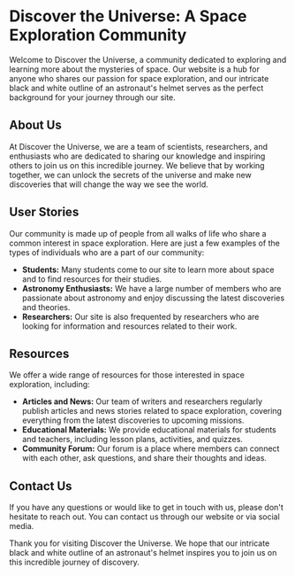 <!--font:Raleway-->

# Discover the Universe: A Space Exploration Community

Welcome to Discover the Universe, a community dedicated to exploring and learning more about the mysteries of space. Our website is a hub for anyone who shares our passion for space exploration, and our intricate black and white outline of an astronaut's helmet serves as the perfect background for your journey through our site.

## About Us

At Discover the Universe, we are a team of scientists, researchers, and enthusiasts who are dedicated to sharing our knowledge and inspiring others to join us on this incredible journey. We believe that by working together, we can unlock the secrets of the universe and make new discoveries that will change the way we see the world.

## User Stories

Our community is made up of people from all walks of life who share a common interest in space exploration. Here are just a few examples of the types of individuals who are a part of our community:

- **Students:** Many students come to our site to learn more about space and to find resources for their studies.
- **Astronomy Enthusiasts:** We have a large number of members who are passionate about astronomy and enjoy discussing the latest discoveries and theories.
- **Researchers:** Our site is also frequented by researchers who are looking for information and resources related to their work.

## Resources

We offer a wide range of resources for those interested in space exploration, including:

- **Articles and News:** Our team of writers and researchers regularly publish articles and news stories related to space exploration, covering everything from the latest discoveries to upcoming missions.
- **Educational Materials:** We provide educational materials for students and teachers, including lesson plans, activities, and quizzes.
- **Community Forum:** Our forum is a place where members can connect with each other, ask questions, and share their thoughts and ideas.

## Contact Us

If you have any questions or would like to get in touch with us, please don't hesitate to reach out. You can contact us through our website or via social media.

Thank you for visiting Discover the Universe. We hope that our intricate black and white outline of an astronaut's helmet inspires you to join us on this incredible journey of discovery.

<!--

Write me content for website with wallpaper which alt text is:

"A black and white outline of an astronaut's helmet, with intricate details that showcase the reflection of the surrounding environment."

The name/title of the page should not be 1:1 copy of the alt text but rather a real content of the website which is using this wallpaper.

- Use markdown format 
- Start with heading
- Heading should be short and concise
- The content should look like a real website 
- The website should not be about the wallpaper, wallpaper is just a related background
- Heading should be contain work "wallpaper" or "background"
- Include real sections like references, contact, user stories, etc. use things relevant to the page purpose.
- Feel free to use structure like headings, bullets, numbering, blockquotes, paragraphs, horizontal lines, etc.
- You can use formatting like bold or _italic_
- You can include UTF-8 emojis
- Links should be only #hash anchors (and you can refer to the document itself)
- Do not include images


---


# Space Exploration Wallpaper: Discover the Universe

Welcome to our website dedicated to space exploration and all things related to the vast universe we live in. Our wallpaper featuring an intricate black and white outline of an astronaut's helmet is the perfect background for anyone who shares our passion for space.

## About Us

At Discover the Universe, we are a team of scientists, researchers, and enthusiasts who are dedicated to exploring and learning more about the mysteries of space. Our goal is to share our knowledge and inspire others to join us on this incredible journey.

## User Stories

Our community is made up of people from all walks of life who share a common interest in space exploration. Here are just a few examples of the types of individuals who are a part of our community:

- **Students:** Many students come to our site to learn more about space and to find resources for their studies.
- **Astronomy Enthusiasts:** We have a large number of members who are passionate about astronomy and enjoy discussing the latest discoveries and theories.
- **Researchers:** Our site is also frequented by researchers who are looking for information and resources related to their work.

## Resources

We offer a wide range of resources for those interested in space exploration, including:

- **Articles and News:** Our team of writers and researchers regularly publish articles and news stories related to space exploration, covering everything from the latest discoveries to upcoming missions.
- **Educational Materials:** We provide educational materials for students and teachers, including lesson plans, activities, and quizzes.
- **Community Forum:** Our forum is a place where members can connect with each other, ask questions, and share their thoughts and ideas.

## Contact Us

If you have any questions or would like to get in touch with us, please don't hesitate to reach out. You can contact us through our website or via social media.

Thank you for visiting Discover the Universe. We hope that our space exploration wallpaper will inspire you to join us on this incredible journey of discovery.


---


Heading should not include word "wallpaper". The website should not be about the wallpaper itself, wallpaper is just a related background, rewrite whole content.


---


# Discover the Universe: A Space Exploration Community

Welcome to Discover the Universe, a community dedicated to exploring and learning more about the mysteries of space. Our website is a hub for anyone who shares our passion for space exploration, and our intricate black and white outline of an astronaut's helmet serves as the perfect background for your journey through our site.

## About Us

At Discover the Universe, we are a team of scientists, researchers, and enthusiasts who are dedicated to sharing our knowledge and inspiring others to join us on this incredible journey. We believe that by working together, we can unlock the secrets of the universe and make new discoveries that will change the way we see the world.

## User Stories

Our community is made up of people from all walks of life who share a common interest in space exploration. Here are just a few examples of the types of individuals who are a part of our community:

- **Students:** Many students come to our site to learn more about space and to find resources for their studies.
- **Astronomy Enthusiasts:** We have a large number of members who are passionate about astronomy and enjoy discussing the latest discoveries and theories.
- **Researchers:** Our site is also frequented by researchers who are looking for information and resources related to their work.

## Resources

We offer a wide range of resources for those interested in space exploration, including:

- **Articles and News:** Our team of writers and researchers regularly publish articles and news stories related to space exploration, covering everything from the latest discoveries to upcoming missions.
- **Educational Materials:** We provide educational materials for students and teachers, including lesson plans, activities, and quizzes.
- **Community Forum:** Our forum is a place where members can connect with each other, ask questions, and share their thoughts and ideas.

## Contact Us

If you have any questions or would like to get in touch with us, please don't hesitate to reach out. You can contact us through our website or via social media.

Thank you for visiting Discover the Universe. We hope that our intricate black and white outline of an astronaut's helmet inspires you to join us on this incredible journey of discovery.

-->
